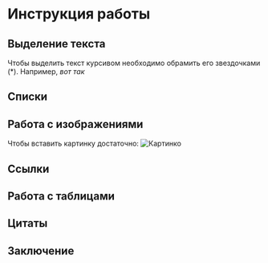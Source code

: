 # Инструкция работы

## Выделение текста

Чтобы выделить текст курсивом необходимо обрамить его звездочками (*). Например, *вот так*

## Списки

## Работа с изображениями

Чтобы вставить картинку достаточно:
![Картинко](IMG_4319.png)

## Ссылки

## Работа с таблицами

## Цитаты 

## Заключение